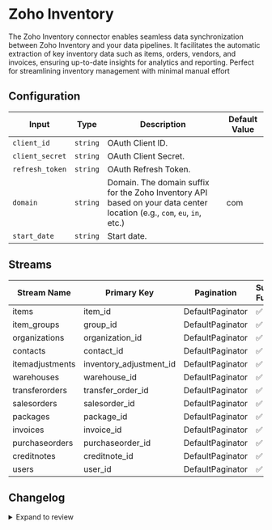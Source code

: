 # Zoho Inventory
The Zoho Inventory connector  enables seamless data synchronization between Zoho Inventory and your data pipelines. It facilitates the automatic extraction of key inventory data such as items, orders, vendors, and invoices, ensuring up-to-date insights for analytics and reporting. Perfect for streamlining inventory management with minimal manual effort

## Configuration

| Input | Type | Description | Default Value |
|-------|------|-------------|---------------|
| `client_id` | `string` | OAuth Client ID.  |  |
| `client_secret` | `string` | OAuth Client Secret.  |  |
| `refresh_token` | `string` | OAuth Refresh Token.  |  |
| `domain` | `string` | Domain. The domain suffix for the Zoho Inventory API based on your data center location (e.g., `com`, `eu`, `in`, etc.) | com |
| `start_date` | `string` | Start date.  |  |

## Streams
| Stream Name | Primary Key | Pagination | Supports Full Sync | Supports Incremental |
|-------------|-------------|------------|---------------------|----------------------|
| items | item_id | DefaultPaginator | ✅ |  ❌  |
| item_groups | group_id | DefaultPaginator | ✅ |  ❌  |
| organizations | organization_id | DefaultPaginator | ✅ |  ❌  |
| contacts | contact_id | DefaultPaginator | ✅ |  ❌  |
| itemadjustments | inventory_adjustment_id | DefaultPaginator | ✅ |  ❌  |
| warehouses | warehouse_id | DefaultPaginator | ✅ |  ❌  |
| transferorders | transfer_order_id | DefaultPaginator | ✅ |  ❌  |
| salesorders | salesorder_id | DefaultPaginator | ✅ |  ❌  |
| packages | package_id | DefaultPaginator | ✅ |  ✅  |
| invoices | invoice_id | DefaultPaginator | ✅ |  ✅  |
| purchaseorders | purchaseorder_id | DefaultPaginator | ✅ |  ❌  |
| creditnotes | creditnote_id | DefaultPaginator | ✅ |  ❌  |
| users | user_id | DefaultPaginator | ✅ |  ❌  |

## Changelog

<details>
  <summary>Expand to review</summary>

| Version          | Date              | Pull Request | Subject        |
|------------------|-------------------|--------------|----------------|
| 0.0.21 | 2025-05-04 | [59532](https://github.com/airbytehq/airbyte/pull/59532) | Update dependencies |
| 0.0.20 | 2025-04-26 | [58943](https://github.com/airbytehq/airbyte/pull/58943) | Update dependencies |
| 0.0.19 | 2025-04-19 | [58549](https://github.com/airbytehq/airbyte/pull/58549) | Update dependencies |
| 0.0.18 | 2025-04-13 | [57386](https://github.com/airbytehq/airbyte/pull/57386) | Update dependencies |
| 0.0.17 | 2025-03-29 | [56835](https://github.com/airbytehq/airbyte/pull/56835) | Update dependencies |
| 0.0.16 | 2025-03-22 | [56333](https://github.com/airbytehq/airbyte/pull/56333) | Update dependencies |
| 0.0.15 | 2025-03-09 | [55653](https://github.com/airbytehq/airbyte/pull/55653) | Update dependencies |
| 0.0.14 | 2025-03-01 | [55161](https://github.com/airbytehq/airbyte/pull/55161) | Update dependencies |
| 0.0.13 | 2025-02-23 | [54638](https://github.com/airbytehq/airbyte/pull/54638) | Update dependencies |
| 0.0.12 | 2025-02-16 | [54124](https://github.com/airbytehq/airbyte/pull/54124) | Update dependencies |
| 0.0.11 | 2025-02-08 | [53602](https://github.com/airbytehq/airbyte/pull/53602) | Update dependencies |
| 0.0.10 | 2025-02-01 | [53120](https://github.com/airbytehq/airbyte/pull/53120) | Update dependencies |
| 0.0.9 | 2025-01-25 | [52555](https://github.com/airbytehq/airbyte/pull/52555) | Update dependencies |
| 0.0.8 | 2025-01-18 | [51934](https://github.com/airbytehq/airbyte/pull/51934) | Update dependencies |
| 0.0.7 | 2025-01-11 | [51466](https://github.com/airbytehq/airbyte/pull/51466) | Update dependencies |
| 0.0.6 | 2024-12-28 | [50834](https://github.com/airbytehq/airbyte/pull/50834) | Update dependencies |
| 0.0.5 | 2024-12-21 | [50389](https://github.com/airbytehq/airbyte/pull/50389) | Update dependencies |
| 0.0.4 | 2024-12-14 | [49448](https://github.com/airbytehq/airbyte/pull/49448) | Update dependencies |
| 0.0.3 | 2024-10-29 | [47862](https://github.com/airbytehq/airbyte/pull/47862) | Update dependencies |
| 0.0.2 | 2024-10-28 | [47605](https://github.com/airbytehq/airbyte/pull/47605) | Update dependencies |
| 0.0.1 | 2024-10-19 | | Initial release by [@bishalbera](https://github.com/bishalbera) via Connector Builder |

</details>
